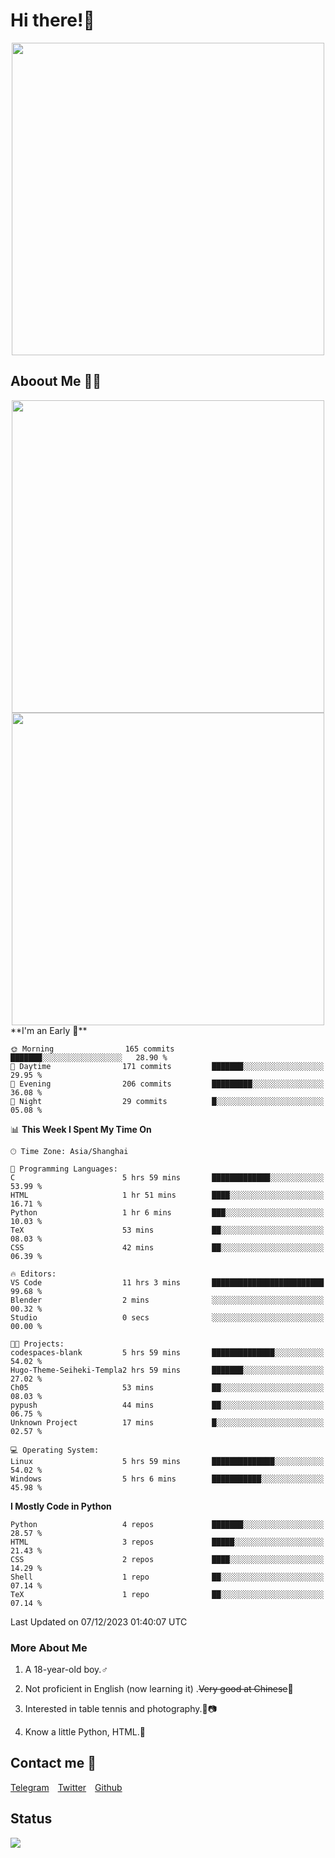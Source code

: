 # Hi there!🎉

<div align=center><img src="https://count.getloli.com/get/@Cicada000?theme=moebooru" width=500px></div>

## Aboout Me 👀💦

<div align=center>
<img src="https://github-readme-stats.vercel.app/api?username=Cicada000&show_icons=true&theme=tokyonight" width=500px>
<br>
<img src="https://github-readme-stats.vercel.app/api/top-langs/?username=Cicada000&show_icons=true&theme=tokyonight&layout=compact" width=500px>
</div>
<!--START_SECTION:waka-->
**I'm an Early 🐤** 

```text
🌞 Morning                165 commits         ███████░░░░░░░░░░░░░░░░░░   28.90 % 
🌆 Daytime                171 commits         ███████░░░░░░░░░░░░░░░░░░   29.95 % 
🌃 Evening                206 commits         █████████░░░░░░░░░░░░░░░░   36.08 % 
🌙 Night                  29 commits          █░░░░░░░░░░░░░░░░░░░░░░░░   05.08 % 
```


📊 **This Week I Spent My Time On** 

```text
🕑︎ Time Zone: Asia/Shanghai

💬 Programming Languages: 
C                        5 hrs 59 mins       █████████████░░░░░░░░░░░░   53.99 % 
HTML                     1 hr 51 mins        ████░░░░░░░░░░░░░░░░░░░░░   16.71 % 
Python                   1 hr 6 mins         ███░░░░░░░░░░░░░░░░░░░░░░   10.03 % 
TeX                      53 mins             ██░░░░░░░░░░░░░░░░░░░░░░░   08.03 % 
CSS                      42 mins             ██░░░░░░░░░░░░░░░░░░░░░░░   06.39 % 

🔥 Editors: 
VS Code                  11 hrs 3 mins       █████████████████████████   99.68 % 
Blender                  2 mins              ░░░░░░░░░░░░░░░░░░░░░░░░░   00.32 % 
Studio                   0 secs              ░░░░░░░░░░░░░░░░░░░░░░░░░   00.00 % 

🐱‍💻 Projects: 
codespaces-blank         5 hrs 59 mins       ██████████████░░░░░░░░░░░   54.02 % 
Hugo-Theme-Seiheki-Templa2 hrs 59 mins       ███████░░░░░░░░░░░░░░░░░░   27.02 % 
Ch05                     53 mins             ██░░░░░░░░░░░░░░░░░░░░░░░   08.03 % 
pypush                   44 mins             ██░░░░░░░░░░░░░░░░░░░░░░░   06.75 % 
Unknown Project          17 mins             █░░░░░░░░░░░░░░░░░░░░░░░░   02.57 % 

💻 Operating System: 
Linux                    5 hrs 59 mins       ██████████████░░░░░░░░░░░   54.02 % 
Windows                  5 hrs 6 mins        ███████████░░░░░░░░░░░░░░   45.98 % 
```

**I Mostly Code in Python** 

```text
Python                   4 repos             ███████░░░░░░░░░░░░░░░░░░   28.57 % 
HTML                     3 repos             █████░░░░░░░░░░░░░░░░░░░░   21.43 % 
CSS                      2 repos             ████░░░░░░░░░░░░░░░░░░░░░   14.29 % 
Shell                    1 repo              ██░░░░░░░░░░░░░░░░░░░░░░░   07.14 % 
TeX                      1 repo              ██░░░░░░░░░░░░░░░░░░░░░░░   07.14 % 
```




 Last Updated on 07/12/2023 01:40:07 UTC
<!--END_SECTION:waka-->

### More About Me

1. A 18-year-old boy.♂

2. Not proficient in English (now learning it) .~~Very good at Chinese~~🤣

3. Interested in table tennis and photography.🏓📷

4. Know a little Python, HTML.🐍


## Contact me 💬

[Telegram](https://t.me/CicadaLYW)&emsp;[Twitter](https://twitter.com/Cicada0001)&emsp;[Github](https://github.com/Cicada000)

## Status
<img src="https://weather-icon.journeyad.repl.co/@hangzhou?v=1" align="left">







